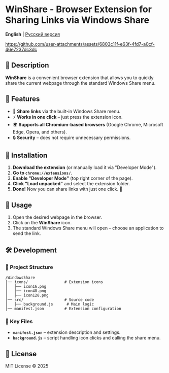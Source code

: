 # WinShare - Browser Extension for Sharing Links via Windows Share

**English** | [Русский версия](README_RU.md)    

https://github.com/user-attachments/assets/6803c11f-e63f-4fd7-a0cf-46e7237dc3dc

## 📌 Description
**WinShare** is a convenient browser extension that allows you to quickly share the current webpage through the standard Windows Share menu.

## 🚀 Features
- 📎 **Share links** via the built-in Windows Share menu.
- ⚡ **Works in one click** – just press the extension icon.
- 🌍 **Supports all Chromium-based browsers** (Google Chrome, Microsoft Edge, Opera, and others).
- 🔒 **Security** – does not require unnecessary permissions.

## 🔧 Installation
1. **Download the extension** (or manually load it via "Developer Mode").
2. **Go to `chrome://extensions/`**.
3. **Enable "Developer Mode"** (top right corner of the page).
4. **Click "Load unpacked"** and select the extension folder.
5. **Done!** Now you can share links with just one click. 🎉

## 🎯 Usage
1. Open the desired webpage in the browser.
2. Click on the **WinShare** icon.
3. The standard Windows Share menu will open – choose an application to send the link.

## 🛠 Development
### 📂 Project Structure
```
/WindowsShare
│── icons/                # Extension icons
│   ├── icon16.png
│   ├── icon48.png
│   ├── icon128.png
│── src/                  # Source code
│   ├── background.js      # Main logic
│── manifest.json         # Extension configuration
```
### 🔑 Key Files
- **`manifest.json`** – extension description and settings.
- **`background.js`** – script handling icon clicks and calling the share menu.

## 📝 License
MIT License © 2025
